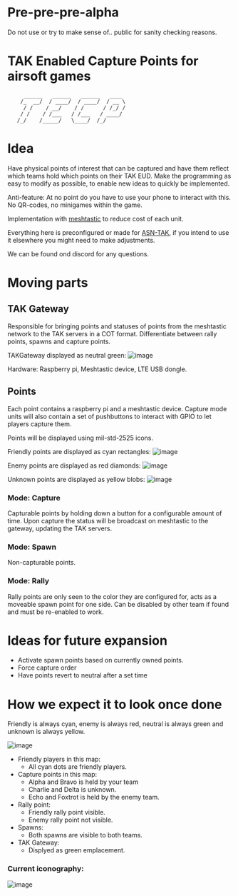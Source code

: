 # Pre-pre-pre-alpha
Do not use or try to make sense of.. public for sanity checking reasons. 

# **T**AK **E**nabled **C**apture **P**oints for airsoft games
```
     ______   ______   ______   ____ 
    /_  __/  / ____/  / ____/  / __ \
     / /    / __/    / /      / /_/ /
    / /    / /___   / /___   / ____/ 
   /_/    /_____/   \____/  /_/      
```                                  

# Idea
Have physical points of interest that can be captured and have them reflect which teams hold which points on their TAK EUD.
Make the programming as easy to modify as possible, to enable new ideas to quickly be implemented. 

Anti-feature: At no point do you have to use your phone to interact with this. No QR-codes, no minigames within the game.

Implementation with [meshtastic](https://meshtastic.org/) to reduce cost of each unit.

Everything here is preconfigured or made for [ASN-TAK](https://airsoftnorge.com/tak), if you intend to use it elsewhere you might need to make adjustments.

We can be found ond discord for any questions.

# Moving parts

## TAK Gateway 

Responsible for bringing points and statuses of points from the meshtastic network to the TAK servers in a COT format.
Differentiate between rally points, spawns and capture points. 

TAKGateway displayed as neutral green: ![image](https://user-images.githubusercontent.com/25975089/226063791-ca2dff6c-61ee-4033-b3bf-3df42e37ee06.png)


Hardware: Raspberry pi, Meshtastic device, LTE USB dongle.

## Points
Each point contains a raspberry pi and a meshtastic device. Capture mode units will also contain a set of pushbuttons to interact with GPIO to let players capture them.

Points will be displayed using mil-std-2525 icons. 

Friendly points are displayed as cyan rectangles:  ![image](https://user-images.githubusercontent.com/25975089/224482967-b65e6aac-3ea6-467e-b414-f8c413cf2214.png)

Enemy points are displayed as red diamonds:  ![image](https://user-images.githubusercontent.com/25975089/224482983-6dd2923c-d575-45b1-a8a7-a7d7c0ee4f93.png)

Unknown points are displayed as yellow blobs:  ![image](https://user-images.githubusercontent.com/25975089/226063905-da9f559a-fe30-4a10-8647-a31aa644e81a.png)


### Mode: Capture
Capturable points by holding down a button for a configurable amount of time. Upon capture the status will be broadcast on meshtastic to the gateway, updating the TAK servers.

### Mode: Spawn
Non-capturable points.


### Mode: Rally
Rally points are only seen to the color they are configured for, acts as a moveable spawn point for one side.
Can be disabled by other team if found and must be re-enabled to work.

# Ideas for future expansion

* Activate spawn points based on currently owned points.
* Force capture order
* Have points revert to neutral after a set time


# How we expect it to look once done
Friendly is always cyan, enemy is always red, neutral is always green and unknown is always yellow.

![image](https://user-images.githubusercontent.com/25975089/226100329-8f1fd189-8a1e-42dc-b367-1ef818c3bf21.png)
* Friendly players in this map:
  * All cyan dots are friendly players. 
* Capture points in this map:
  * Alpha and Bravo is held by your team
  * Charlie and Delta is unknown.
  * Echo and Foxtrot is held by the enemy team.
* Rally point:
  * Friendly rally point visible.
  * Enemy rally point not visible.
* Spawns:
  * Both spawns are visible to both teams.
* TAK Gateway:
  * Displyed as green emplacement.

### Current iconography:
![image](https://user-images.githubusercontent.com/25975089/226099443-4faafd48-147a-4c48-894b-2f4fcaa18a2d.png)



